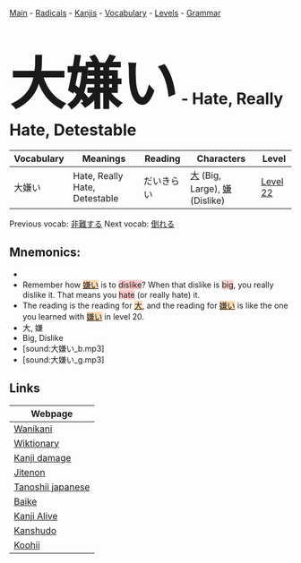 <style> bigfont {font-size: 100px}</style>
[Main](../README.md) -
[Radicals](../radicals.md) -
[Kanjis](../kanjis.md) -
[Vocabulary](../vocabulary.md) -
[Levels](../levels.md) -
[Grammar](../grammar.md)
# <bigfont> 大嫌い</bigfont> - Hate, Really Hate, Detestable 

| Vocabulary | Meanings | Reading | Characters | Level |
| --- | --- | --- | --- | --- |
| 大嫌い | Hate, Really Hate, Detestable | だいきらい |  [大](../kanjis/大.md) (Big, Large), [嫌](../kanjis/嫌.md) (Dislike) | [Level 22](../levels/wk_level22.md) |

Previous vocab: [非難する](非難する.md) Next vocab: [倒れる](倒れる.md) 

## Mnemonics:

* 
* Remember how <span style="background-color:#fed8b1"> [嫌い](https://jisho.org/search/嫌い)</span> is to <span style="background-color:#ffcccb"> dislike</span>? When that dislike is <span style="background-color:#ffcccb"> big</span>, you really dislike it. That means you <span style="background-color:#ffcccb"> hate</span> (or really hate) it.
* The reading is the reading for <span style="background-color:#fed8b1"> [大](https://jisho.org/search/大)</span>, and the reading for <span style="background-color:#fed8b1"> [嫌い](https://jisho.org/search/嫌い)</span> is like the one you learned with <span style="background-color:#fed8b1"> [嫌い](https://jisho.org/search/嫌い)</span> in level 20.
* 大, 嫌
* Big, Dislike
* [sound:大嫌い_b.mp3]
* [sound:大嫌い_g.mp3]


## Links 

| Webpage |
| --- |
| [Wanikani          ](https://www.wanikani.com/kanji/大嫌い) |
| [Wiktionary        ](https://en.wiktionary.org/wiki/大嫌い) |
| [Kanji damage      ](http://www.kanjidamage.com/kanji/search?utf8=✓&q=大嫌い) |
| [Jitenon           ](https://jitenon.com/kanji/大嫌い) |
| [Tanoshii japanese ](https://www.tanoshiijapanese.com/dictionary/kanji.cfm?k=大嫌い) |
| [Baike             ](https://baike.baidu.com/item/大嫌い) |
| [Kanji Alive       ](https://app.kanjialive.com/大嫌い) |
| [Kanshudo          ](https://www.kanshudo.com/searchmn?q=大嫌い) |
| [Koohii            ](https://kanji.koohii.com/study/kanji/大嫌い) |
